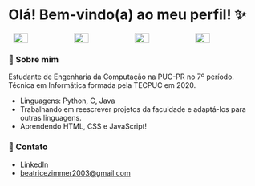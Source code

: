 # Olá! Bem-vindo(a) ao meu perfil! ✨

<div style="display: flex; justify-content: center; align-items: center; overflow: hidden; width: 100%;">
  <img src="https://64.media.tumblr.com/225fbdb4e0a4c95f2ba59153dfa0adc8/b1701af0a1435f1a-83/s400x600/ba3cad623f3611ff20ad6d3ab39017c65dc4be0f.gifv" style="height: auto; width: 24%; flex-shrink: 0;">
  <img src="https://64.media.tumblr.com/225fbdb4e0a4c95f2ba59153dfa0adc8/b1701af0a1435f1a-83/s400x600/ba3cad623f3611ff20ad6d3ab39017c65dc4be0f.gifv" style="height: auto; width: 24%; flex-shrink: 0;">
  <img src="https://64.media.tumblr.com/225fbdb4e0a4c95f2ba59153dfa0adc8/b1701af0a1435f1a-83/s400x600/ba3cad623f3611ff20ad6d3ab39017c65dc4be0f.gifv" style="height: auto; width: 24%; flex-shrink: 0;">
  <img src="https://64.media.tumblr.com/225fbdb4e0a4c95f2ba59153dfa0adc8/b1701af0a1435f1a-83/s400x600/ba3cad623f3611ff20ad6d3ab39017c65dc4be0f.gifv" style="height: auto; width: 24%; flex-shrink: 0;">
</div>

### 🍒 Sobre mim
Estudante de Engenharia da Computação na PUC-PR no 7º período.
Técnica em Informática formada pela TECPUC em 2020.

- Linguagens: Python, C, Java
- Trabalhando em reescrever projetos da faculdade e adaptá-los para outras linguagens.
- Aprendendo HTML, CSS e JavaScript!

### 🍰 Contato
* [LinkedIn](linkedin.com/in/beatrice-zimmer)
* <beatricezimmer2003@gmail.com>
